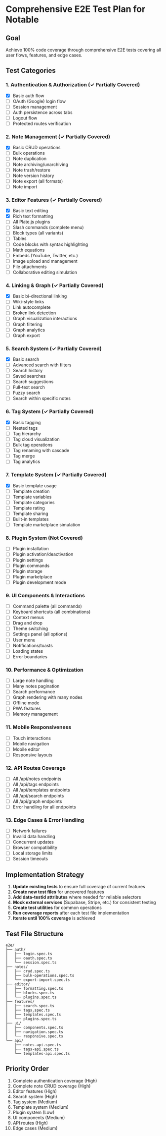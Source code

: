 # Comprehensive E2E Test Plan for Notable

## Goal

Achieve 100% code coverage through comprehensive E2E tests covering all user flows, features, and edge cases.

## Test Categories

### 1. Authentication & Authorization (✓ Partially Covered)

- [x] Basic auth flow
- [ ] OAuth (Google) login flow
- [ ] Session management
- [ ] Auth persistence across tabs
- [ ] Logout flow
- [ ] Protected routes verification

### 2. Note Management (✓ Partially Covered)

- [x] Basic CRUD operations
- [ ] Bulk operations
- [ ] Note duplication
- [ ] Note archiving/unarchiving
- [ ] Note trash/restore
- [ ] Note version history
- [ ] Note export (all formats)
- [ ] Note import

### 3. Editor Features (✓ Partially Covered)

- [x] Basic text editing
- [x] Rich text formatting
- [ ] All Plate.js plugins
- [ ] Slash commands (complete menu)
- [ ] Block types (all variants)
- [ ] Tables
- [ ] Code blocks with syntax highlighting
- [ ] Math equations
- [ ] Embeds (YouTube, Twitter, etc.)
- [ ] Image upload and management
- [ ] File attachments
- [ ] Collaborative editing simulation

### 4. Linking & Graph (✓ Partially Covered)

- [x] Basic bi-directional linking
- [ ] Wiki-style links
- [ ] Link autocomplete
- [ ] Broken link detection
- [ ] Graph visualization interactions
- [ ] Graph filtering
- [ ] Graph analytics
- [ ] Graph export

### 5. Search System (✓ Partially Covered)

- [x] Basic search
- [ ] Advanced search with filters
- [ ] Search history
- [ ] Saved searches
- [ ] Search suggestions
- [ ] Full-text search
- [ ] Fuzzy search
- [ ] Search within specific notes

### 6. Tag System (✓ Partially Covered)

- [x] Basic tagging
- [ ] Nested tags
- [ ] Tag hierarchy
- [ ] Tag cloud visualization
- [ ] Bulk tag operations
- [ ] Tag renaming with cascade
- [ ] Tag merge
- [ ] Tag analytics

### 7. Template System (✓ Partially Covered)

- [x] Basic template usage
- [ ] Template creation
- [ ] Template variables
- [ ] Template categories
- [ ] Template rating
- [ ] Template sharing
- [ ] Built-in templates
- [ ] Template marketplace simulation

### 8. Plugin System (Not Covered)

- [ ] Plugin installation
- [ ] Plugin activation/deactivation
- [ ] Plugin settings
- [ ] Plugin commands
- [ ] Plugin storage
- [ ] Plugin marketplace
- [ ] Plugin development mode

### 9. UI Components & Interactions

- [ ] Command palette (all commands)
- [ ] Keyboard shortcuts (all combinations)
- [ ] Context menus
- [ ] Drag and drop
- [ ] Theme switching
- [ ] Settings panel (all options)
- [ ] User menu
- [ ] Notifications/toasts
- [ ] Loading states
- [ ] Error boundaries

### 10. Performance & Optimization

- [ ] Large note handling
- [ ] Many notes pagination
- [ ] Search performance
- [ ] Graph rendering with many nodes
- [ ] Offline mode
- [ ] PWA features
- [ ] Memory management

### 11. Mobile Responsiveness

- [ ] Touch interactions
- [ ] Mobile navigation
- [ ] Mobile editor
- [ ] Responsive layouts

### 12. API Routes Coverage

- [ ] All /api/notes endpoints
- [ ] All /api/tags endpoints
- [ ] All /api/templates endpoints
- [ ] All /api/search endpoints
- [ ] All /api/graph endpoints
- [ ] Error handling for all endpoints

### 13. Edge Cases & Error Handling

- [ ] Network failures
- [ ] Invalid data handling
- [ ] Concurrent updates
- [ ] Browser compatibility
- [ ] Local storage limits
- [ ] Session timeouts

## Implementation Strategy

1. **Update existing tests** to ensure full coverage of current features
2. **Create new test files** for uncovered features
3. **Add data-testid attributes** where needed for reliable selectors
4. **Mock external services** (Supabase, Stripe, etc.) for consistent testing
5. **Create test utilities** for common operations
6. **Run coverage reports** after each test file implementation
7. **Iterate until 100% coverage** is achieved

## Test File Structure

```
e2e/
├── auth/
│   ├── login.spec.ts
│   ├── oauth.spec.ts
│   └── session.spec.ts
├── notes/
│   ├── crud.spec.ts
│   ├── bulk-operations.spec.ts
│   └── export-import.spec.ts
├── editor/
│   ├── formatting.spec.ts
│   ├── blocks.spec.ts
│   └── plugins.spec.ts
├── features/
│   ├── search.spec.ts
│   ├── tags.spec.ts
│   ├── templates.spec.ts
│   └── plugins.spec.ts
├── ui/
│   ├── components.spec.ts
│   ├── navigation.spec.ts
│   └── responsive.spec.ts
└── api/
    ├── notes-api.spec.ts
    ├── tags-api.spec.ts
    └── templates-api.spec.ts
```

## Priority Order

1. Complete authentication coverage (High)
2. Complete note CRUD coverage (High)
3. Editor features (High)
4. Search system (High)
5. Tag system (Medium)
6. Template system (Medium)
7. Plugin system (Low)
8. UI components (Medium)
9. API routes (High)
10. Edge cases (Medium)
